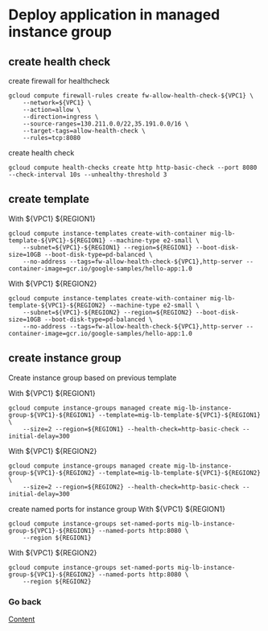 # Deploy application in managed instance group

## create health check
create firewall for healthcheck
```
gcloud compute firewall-rules create fw-allow-health-check-${VPC1} \
    --network=${VPC1} \
    --action=allow \
    --direction=ingress \
    --source-ranges=130.211.0.0/22,35.191.0.0/16 \
    --target-tags=allow-health-check \
    --rules=tcp:8080
```

create health check
```
gcloud compute health-checks create http http-basic-check --port 8080 --check-interval 10s --unhealthy-threshold 3
```

## create template
With ${VPC1} ${REGION1}
```
gcloud compute instance-templates create-with-container mig-lb-template-${VPC1}-${REGION1} --machine-type e2-small \
    --subnet=${VPC1}-${REGION1} --region=${REGION1} --boot-disk-size=10GB --boot-disk-type=pd-balanced \
    --no-address --tags=fw-allow-health-check-${VPC1},http-server --container-image=gcr.io/google-samples/hello-app:1.0
```

With ${VPC1} ${REGION2}
```
gcloud compute instance-templates create-with-container mig-lb-template-${VPC1}-${REGION2} --machine-type e2-small \
    --subnet=${VPC1}-${REGION2} --region=${REGION2} --boot-disk-size=10GB --boot-disk-type=pd-balanced \
    --no-address --tags=fw-allow-health-check-${VPC1},http-server --container-image=gcr.io/google-samples/hello-app:1.0
```

## create instance group
Create instance group based on previous template

With ${VPC1} ${REGION1}
```
gcloud compute instance-groups managed create mig-lb-instance-group-${VPC1}-${REGION1} --template=mig-lb-template-${VPC1}-${REGION1} \
    --size=2 --region=${REGION1} --health-check=http-basic-check --initial-delay=300
```

With ${VPC1} ${REGION2}
```
gcloud compute instance-groups managed create mig-lb-instance-group-${VPC1}-${REGION2} --template=mig-lb-template-${VPC1}-${REGION2} \
    --size=2 --region=${REGION2} --health-check=http-basic-check --initial-delay=300
```


create named ports for instance group
With ${VPC1} ${REGION1}
```
gcloud compute instance-groups set-named-ports mig-lb-instance-group-${VPC1}-${REGION1} --named-ports http:8080 \
    --region ${REGION1}
```

With ${VPC1} ${REGION2}
```
gcloud compute instance-groups set-named-ports mig-lb-instance-group-${VPC1}-${REGION2} --named-ports http:8080 \
    --region ${REGION2}
```

### Go back
[Content](https://github.com/adithaha/gcp-tutorial/blob/main/glb/readme.md)
